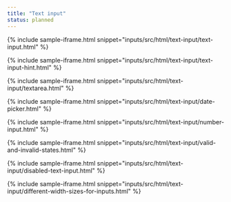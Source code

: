 ```yaml
---
title: "Text input"
status: planned
---
```


{% include sample-iframe.html snippet="inputs/src/html/text-input/text-input.html" %}

{% include sample-iframe.html snippet="inputs/src/html/text-input/text-input-hint.html" %}

{% include sample-iframe.html snippet="inputs/src/html/text-input/textarea.html" %}

{% include sample-iframe.html snippet="inputs/src/html/text-input/date-picker.html" %}

{% include sample-iframe.html snippet="inputs/src/html/text-input/number-input.html" %}

{% include sample-iframe.html snippet="inputs/src/html/text-input/valid-and-invalid-states.html" %}

{% include sample-iframe.html snippet="inputs/src/html/text-input/disabled-text-input.html" %}

{% include sample-iframe.html snippet="inputs/src/html/text-input/different-width-sizes-for-inputs.html" %}